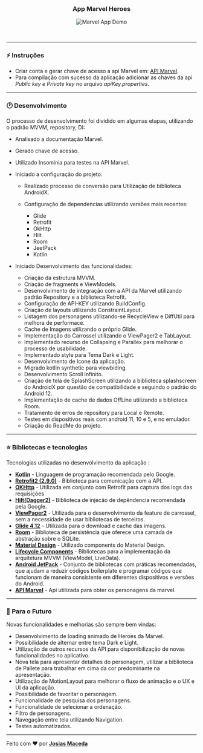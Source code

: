 <br />
<p align="center">
  <h3 align="center">App Marvel Heroes</h3>
</p>
<p align="center">
  <img alt="Marvel App Demo" src=".github/marvel.gif" width="auto">
</p>

<br>

---
### :zap: Instruções

* Criar conta e gerar chave de acesso a api Marvel em: <a href="https://developer.marvel.com/documentation/getting_started">API Marvel</a>.
* Para compilação com sucesso da aplicação adicionar as chaves da api *Public key e Private key* no arquivo *apiKey.properties*.

---
### :clock1: Desenvolvimento

O processo de desenvolvimento foi dividido em algumas etapas, utilizando o padrão MVVM, repository, DI:

* Analisado a documentação Marvel.
* Gerado chave de acesso.
* Utilizado Insominia para testes na API Marvel. 
* Iniciado a configuração do projeto:  

  * Realizado processo de conversão para Utilização de biblioteca AndroidX.  
  * Configuração de dependencias utilizando versões mais recentes:

    * Glide
    * Retrofit
    * OkHttp
    * Hilt
    * Room
    * JeetPack
    * Kotlin

* Iniciado Desenvolvimento das funcionalidades:
  * Criação da estrutura MVVM.
  * Criação de fragments e ViewModels.
  * Desenvolvimento de integração com a API da Marvel utilizando padrão Repository e a biblioteca Retrofit.
  * Configuração de API-KEY utilizando BuildConfig.
  * Criação de layouts utilizando ConstraintLayout.
  * Listagem dos personagens utilizando-se RecycleView e DiffUtil para melhora de performace.
  * Cache de Imagens utilizando o próprio Glide.
  * Implementação do Carrossel utilizando o ViewPager2 e TabLayout.
  * Implementado recurso de Collapsing e Parallex para melhorar o processo de usabilidade. 
  * Implementado style para Tema Dark e Light.
  * Desenvolvimento de Icone da aplicação.
  * Migrado kotlin synthetic para viewbiding.
  * Desenvolvimento Scroll infinito.
  * Criação de tela de SplashScreen utilizando a biblioteca splashscreen do AndroidX por questão de compatibilidade e seguindo o padrão do Android 12.
  * Implementação de cache de dados OffLine utilizando a biblioteca Room.
  * Tratamento de erros de repository para Local e Remote.
  * Testes em dispositivos reais com android 11, 10 e 5, e no emulador.  
  * Criação do ReadMe do projeto.
---
### :star: Bibliotecas e tecnologias
Tecnologias utilizadas no desenvolvimento da aplicação :

* <b><a href="https://kotlinlang.org/">Kotlin</a></b> - Linguagem de programação recomendada pelo Google.
* <b><a href="https://square.github.io/retrofit/">Retrofit2 (2.9.0)</a></b> - Biblioteca para comunicação com a API.
* <b><a href="https://github.com/square/okhttp">OKHttp</a></b> - Utilizada em conjunto com Retrofit para captura dos logs das requisições
* <b><a href="https://dagger.dev/hilt/">Hilt(Dagger2)</a></b> - Biblioteca de injecão de depêndencia recomendada pela Google.
* <b><a href="https://developer.android.com/jetpack/androidx/releases/viewpager2">ViewPager2</a></b> - Utilizada para o desenvolvimento da feature de carrossel, sem a necessidade de usar bibliotecas de terceiros.
* <b><a href="https://github.com/bumptech/glide">Glide 4.12</a></b> - Utilizada para o download e cache das imagens.
* <b><a href="https://developer.android.com/jetpack/androidx/releases/room">Room</a></b> - Biblioteca de persistência que oferece uma camada de abstração sobre o SQLite.
* <b><a href="https://material.io/develop/android">Material Design</a></b> - Utilizado components do Material Design.
* <b><a href="https://developer.android.com/jetpack/androidx/releases/lifecycle#declaring_dependencies">Lifecycle Components</a></b> - Bibliotecas para a implementação da arquitetura MVVM (ViewModel, LiveData).
* <b><a href="https://developer.android.com/jetpack">Android JetPack</a></b> - Conjunto de bibliotecas com práticas recomendadas, que ajudam a reduzir códigos boilerplate e programar códigos que funcionam de maneira consistente em diferentes dispositivos e versões do Android.
* <b><a href="https://developer.marvel.com/documentation/getting_started">API Marvel</a></b> - Api utilizada para obter os personagens da marvel.


---
### :black_square_button: Para o Futuro
Novas funcionalidades e melhorias são sempre bem vindas:

* Desenvolvimento de loading animado de Heroes da Marvel.
* Possibilidade de alternar entre tema Dark e Light.
* Utilização de outros recursos da API para disponibilização de novas funcionalidades no aplicativo.
* Nova tela para apresentar detalhes do personagem, utilizar a biblioteca de Pallete para trabalhar em cima da cor predominante na apresentação.
* Utilização de MotionLayout para melhorar o fluxo de animação e o UX e UI da aplicação.
* Possibilidade de favoritar o personagem.
* Funcionalidade de pesquisa dos personagens.
* Funcionalidade de selecionar a ordenação.
* Filtro de personagens.
* Navegação entre tela utilizando Navigation.
* Testes automatizados.

---

Feito com :heart: por <b><a href="https://github.com/josiasmaceda">Josias Maceda</a></b>
